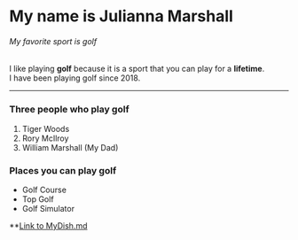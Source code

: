 # My name is Julianna Marshall
###### My favorite sport is golf

I like playing **golf** because it is a sport that you can play for a **lifetime**.<br>I have been playing golf since 2018.

---

### Three people who play golf
1. Tiger Woods
2. Rory McIlroy
3. William Marshall (My Dad)

### Places you can play golf
- Golf Course
- Top Golf
- Golf Simulator

**[Link to MyDish.md](MyDish.md)